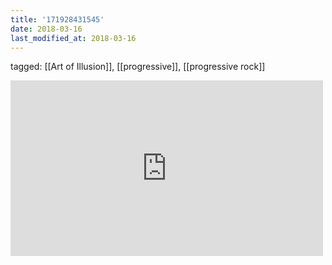 ```yaml
---
title: '171928431545'
date: 2018-03-16
last_modified_at: 2018-03-16
---
```

tagged: [[Art of Illusion]], [[progressive]], [[progressive rock]]
<iframe allow="accelerometer; autoplay; clipboard-write; encrypted-media; gyroscope; picture-in-picture" allowfullscreen="" frameborder="0" height="281" id="youtube_iframe" src="https://www.youtube.com/embed/oEc2QYJXyxM?feature=oembed&amp;enablejsapi=1&amp;origin=https://safe.txmblr.com&amp;wmode=opaque" width="500"></iframe>
